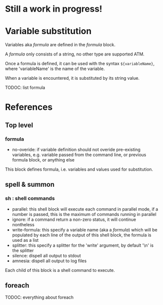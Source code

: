 
# Still a work in progress!



# Variable substitution

Variables aka *formula* are defined in the *formula* block.

A *formula* only consists of a string, no other type are supported ATM.

Once a formula is defined, it can be used with the syntax `${variableName}`, where 'variableName' is the name
of the variable.

When a variable is encountered, it is substituted by its string value.

TODOC: list formula



# References

## Top level

### formula

* no-overide: if variable definition should not overide pre-existing variables, e.g. variable passed from 
  the command line, or previous formula block, or anything else

This block defines formula, i.e. variables and values used for substitution.



## spell & summon

### sh : shell commands

* parallel: this shell block will execute each command in parallel mode, if a number is passed, this is the maximum
  of commands running in parallel
* ignore: if a command return a non-zero status, it will continue nontheless
* write-formula: this specify a variable name (aka a *formula*) which will be populated by each line of the output
  of this shell block, the formula is used as a list
* splitter: this specify a splitter for the 'write' argument, by default '\n' is the splitter
* silence: dispell all output to stdout
* amnesia: dispell all output to log files

Each child of this block is a shell command to execute.



## foreach <formula>

TODOC: everything about foreach



